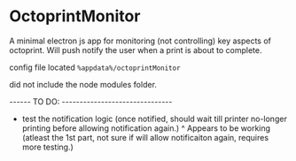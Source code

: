 # OctoprintMonitor
A minimal electron js app for monitoring (not controlling) key aspects of octoprint. Will push notify the user when a print is about to complete.

config file located `%appdata%/octoprintMonitor`


did not include the node modules folder.

------ TO DO: -------------------------------

 - test the notification logic (once notified, should wait till printer no-longer printing before allowing notification again.)
 ^ Appears to be working (atleast the 1st part, not sure if will allow notificaiton again, requires more testing.)
